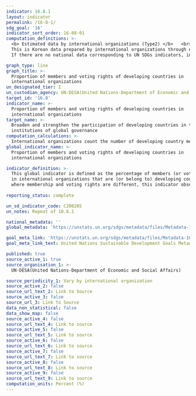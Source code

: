 ```yaml
---
indicator: 16.8.1
layout: indicator
permalink: /16-8-1/
sdg_goal: '16'
indicator_sort_order: 16-08-01
computation_definitions: >-
  <b> Estimated data by international organizations (Type2) </b>   <br>
  This is Korean data prepared by international organizations through estimation and modeling. <br>
  If there are no national data corresponding to UN SDGs indicators, international data are available for monitoring.

graph_type: line
graph_title: >-
  Proportion of members and voting rights of developing countries in
  international organizations
un_designated_tier: I
un_custodian_agency: UN-DESA(United Nations-Department of Economic and Social Affairs)
target_id: '16.8'
indicator_name: >-
  Proportion of members and voting rights of developing countries in
  international organizations
target_name: >-
  Broaden and strengthen the participation of developing countries in the
  institutions of global governance
computation_calculations: >-
  International organizations count the number of developing country members and submit the data to UN-DESA
global_indicator_name: >-
  Proportion of members and voting rights of developing countries in
  international organizations

indicator_definition: >-
  This global indicator is defined as the percentage of members (or voting rights) 
  in international organizations that are (or belong to) developing countries. For institutions 
  where membership and voting rights are different, this indicator observes the percentages separately.
  
reporting_status: complete

un_sd_indicator_code: C200205
un_notes: Repeat of 10.6.1

national_metadata: ''
global_metadata: 'https://unstats.un.org/sdgs/metadata/files/Metadata-16-08-01.pdf'

goal_meta_link: 'https://unstats.un.org/sdgs/metadata/files/Metadata-10-06-01.pdf'
goal_meta_link_text: United Nations Sustainable Development Goals Metadata (pdf 1361kB)

published: true
source_active_1: true
source_organisation_1: >- 
  UN-DESA(United Nations-Department of Economic and Social Affairs)

source_periodicity_1: Vary by international organization
source_active_2: false
source_url_text_2: Link to Source
source_active_3: false
source_url_3: Link to Source
data_non_statistical: false
data_show_map: false
source_active_4: false
source_url_text_4: Link to source
source_active_5: false
source_url_text_5: Link to source
source_active_6: false
source_url_text_6: Link to source
source_active_7: false
source_url_text_7: Link to source
source_active_8: false
source_url_text_8: Link to source
source_active_9: false
source_url_text_9: Link to source
computation_units: Percent (%)
---
```

